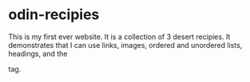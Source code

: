 # odin-recipies
This is my first ever website. It is a collection of 3 desert recipies. It demonstrates that I can use links, images, ordered and unordered lists, headings, and the <p> tag.
